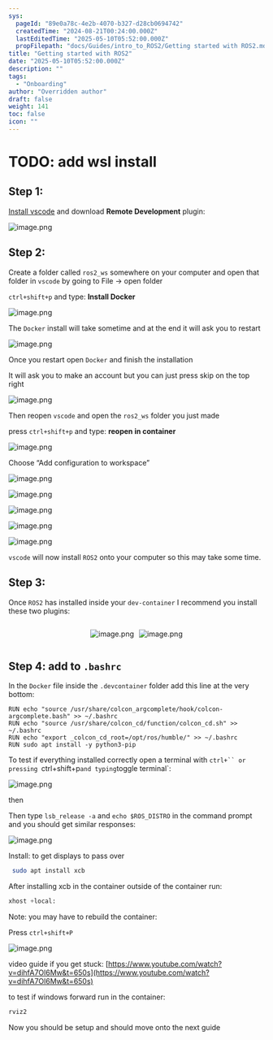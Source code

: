 ```yaml
---
sys:
  pageId: "89e0a78c-4e2b-4070-b327-d28cb0694742"
  createdTime: "2024-08-21T00:24:00.000Z"
  lastEditedTime: "2025-05-10T05:52:00.000Z"
  propFilepath: "docs/Guides/intro_to_ROS2/Getting started with ROS2.md"
title: "Getting started with ROS2"
date: "2025-05-10T05:52:00.000Z"
description: ""
tags:
  - "Onboarding"
author: "Overridden author"
draft: false
weight: 141
toc: false
icon: ""
---
```


# TODO: add wsl install

## Step 1:

[Install vscode](https://code.visualstudio.com/download) and download **Remote Development** plugin:

![image.png](https://prod-files-secure.s3.us-west-2.amazonaws.com/d518164a-d88e-44d1-a4ee-3adb3bd8bce0/efb52993-1881-4a40-b95e-6f020334f022/image.png?X-Amz-Algorithm=AWS4-HMAC-SHA256&X-Amz-Content-Sha256=UNSIGNED-PAYLOAD&X-Amz-Credential=ASIAZI2LB466SDTFFNZC%2F20250708%2Fus-west-2%2Fs3%2Faws4_request&X-Amz-Date=20250708T181246Z&X-Amz-Expires=3600&X-Amz-Security-Token=IQoJb3JpZ2luX2VjEIr%2F%2F%2F%2F%2F%2F%2F%2F%2F%2FwEaCXVzLXdlc3QtMiJGMEQCIDsQuIwf%2BqoAEApGTipxZ4chYGHrQfr2%2BBRjuXo4A0edAiA6gmI7RP602cKHpm63qdWR8PX%2FEzATfB5OrocAdsSEZyqIBAiT%2F%2F%2F%2F%2F%2F%2F%2F%2F%2F8BEAAaDDYzNzQyMzE4MzgwNSIM8gpIYF1KAS1rtka1KtwDZ0AyTCVt3dJOuF%2F0WlQmNiIPAeM3YlMvSitGPZ6RgZcm2wo7upQBpqJdG%2Bmm3Z4Kjw4dSpWbfoyH015UHfFGfVAtiVzOSXAMkBWvCtriBYZi2Wk6S3PqYM2vCLSaDUtFSaCUHLjoahjTxSIeFXOp60yRFHFFBwwy7oqg9TEuPL895%2Byr4tmGDA2WgthTUlM2tqgYVxfBPm8JkQxmbNmZKqIMoK2%2B%2FcTOfg87SZ4NLZ4cm7wneebBSQBm550oeQGfNDpqdpZ%2FCzyr1JumXOx1AfFwBIF%2BPMMTNZrzbFDzVEvqeupmNZinNX44bIcLnZOFD8i2Opqekl3tM4IfoaolKI2xQ%2FD7rVnm4n1Kf3xA6KSnuW475z2OVafdZn9MlLCnIs4%2FmiAAy5v73Cw2zU92U1kOFiGHJbS1ku9JgRhOUv2xnae41WqulRVyTdhzk7mY13wbHLojPjnqbrhZ6tfwZdBdsbfTxdwYTH2WJmHo9iewMQ%2FrzBMe2AQZfnSWo%2B5jQzgqaYwjBJZGU3WctGa0sMzR2jFina4Z89qMTWQZfJ%2FCit9Q8wxhLWipyvdUmHDKi1FBXDfoYFH8SrTWdYjlcNoLDP2jQuGBUfIUbirzEPJl5%2FqP05LMH%2BoGorIwh661wwY6pgFRcUEvkB%2FHPWx%2BgVwdqjaPQP7Wl5dvmI49LQMVuk%2Bw6yXXjuWYfrIOchZCA2tJkyjFSiWErLTXZM9n%2F1iN9wqI2o7ycuBWFIznPFiO1iy4KAIEFIRjzmPyDOvOSvaFGR60vO5rF25fNKnAnc3L8JxSI9SgJjYf0JMoOtzuP4rYHzIJiwNwATiOTFJm6mKNAeEfW%2F1VS%2FqBKWVNF6H54X%2F%2BEz%2FOjCbv&X-Amz-Signature=1ac21ccc48dd60702d0ae1eb0de7e628a6ba6e06a249591184e5c9d9f8b5cd13&X-Amz-SignedHeaders=host&x-amz-checksum-mode=ENABLED&x-id=GetObject)

## Step 2:

Create a folder called `ros2_ws` somewhere on your computer and open that folder in `vscode` by going to File → open folder 

`ctrl+shift+p` and type: **Install Docker**

![image.png](https://prod-files-secure.s3.us-west-2.amazonaws.com/d518164a-d88e-44d1-a4ee-3adb3bd8bce0/2269dc0e-1cd5-47ff-bceb-c04ad9b2eab0/image.png?X-Amz-Algorithm=AWS4-HMAC-SHA256&X-Amz-Content-Sha256=UNSIGNED-PAYLOAD&X-Amz-Credential=ASIAZI2LB466SDTFFNZC%2F20250708%2Fus-west-2%2Fs3%2Faws4_request&X-Amz-Date=20250708T181246Z&X-Amz-Expires=3600&X-Amz-Security-Token=IQoJb3JpZ2luX2VjEIr%2F%2F%2F%2F%2F%2F%2F%2F%2F%2FwEaCXVzLXdlc3QtMiJGMEQCIDsQuIwf%2BqoAEApGTipxZ4chYGHrQfr2%2BBRjuXo4A0edAiA6gmI7RP602cKHpm63qdWR8PX%2FEzATfB5OrocAdsSEZyqIBAiT%2F%2F%2F%2F%2F%2F%2F%2F%2F%2F8BEAAaDDYzNzQyMzE4MzgwNSIM8gpIYF1KAS1rtka1KtwDZ0AyTCVt3dJOuF%2F0WlQmNiIPAeM3YlMvSitGPZ6RgZcm2wo7upQBpqJdG%2Bmm3Z4Kjw4dSpWbfoyH015UHfFGfVAtiVzOSXAMkBWvCtriBYZi2Wk6S3PqYM2vCLSaDUtFSaCUHLjoahjTxSIeFXOp60yRFHFFBwwy7oqg9TEuPL895%2Byr4tmGDA2WgthTUlM2tqgYVxfBPm8JkQxmbNmZKqIMoK2%2B%2FcTOfg87SZ4NLZ4cm7wneebBSQBm550oeQGfNDpqdpZ%2FCzyr1JumXOx1AfFwBIF%2BPMMTNZrzbFDzVEvqeupmNZinNX44bIcLnZOFD8i2Opqekl3tM4IfoaolKI2xQ%2FD7rVnm4n1Kf3xA6KSnuW475z2OVafdZn9MlLCnIs4%2FmiAAy5v73Cw2zU92U1kOFiGHJbS1ku9JgRhOUv2xnae41WqulRVyTdhzk7mY13wbHLojPjnqbrhZ6tfwZdBdsbfTxdwYTH2WJmHo9iewMQ%2FrzBMe2AQZfnSWo%2B5jQzgqaYwjBJZGU3WctGa0sMzR2jFina4Z89qMTWQZfJ%2FCit9Q8wxhLWipyvdUmHDKi1FBXDfoYFH8SrTWdYjlcNoLDP2jQuGBUfIUbirzEPJl5%2FqP05LMH%2BoGorIwh661wwY6pgFRcUEvkB%2FHPWx%2BgVwdqjaPQP7Wl5dvmI49LQMVuk%2Bw6yXXjuWYfrIOchZCA2tJkyjFSiWErLTXZM9n%2F1iN9wqI2o7ycuBWFIznPFiO1iy4KAIEFIRjzmPyDOvOSvaFGR60vO5rF25fNKnAnc3L8JxSI9SgJjYf0JMoOtzuP4rYHzIJiwNwATiOTFJm6mKNAeEfW%2F1VS%2FqBKWVNF6H54X%2F%2BEz%2FOjCbv&X-Amz-Signature=40f2869bdb982622d31fe60cafb3a2bdc2d3b23b2b924138f0cb55571b712f2d&X-Amz-SignedHeaders=host&x-amz-checksum-mode=ENABLED&x-id=GetObject)

The `Docker` install will take sometime and at the end it will ask you to restart

![image.png](https://prod-files-secure.s3.us-west-2.amazonaws.com/d518164a-d88e-44d1-a4ee-3adb3bd8bce0/ed233f78-be33-4b1f-b89c-9c346c0e961e/image.png?X-Amz-Algorithm=AWS4-HMAC-SHA256&X-Amz-Content-Sha256=UNSIGNED-PAYLOAD&X-Amz-Credential=ASIAZI2LB466SDTFFNZC%2F20250708%2Fus-west-2%2Fs3%2Faws4_request&X-Amz-Date=20250708T181246Z&X-Amz-Expires=3600&X-Amz-Security-Token=IQoJb3JpZ2luX2VjEIr%2F%2F%2F%2F%2F%2F%2F%2F%2F%2FwEaCXVzLXdlc3QtMiJGMEQCIDsQuIwf%2BqoAEApGTipxZ4chYGHrQfr2%2BBRjuXo4A0edAiA6gmI7RP602cKHpm63qdWR8PX%2FEzATfB5OrocAdsSEZyqIBAiT%2F%2F%2F%2F%2F%2F%2F%2F%2F%2F8BEAAaDDYzNzQyMzE4MzgwNSIM8gpIYF1KAS1rtka1KtwDZ0AyTCVt3dJOuF%2F0WlQmNiIPAeM3YlMvSitGPZ6RgZcm2wo7upQBpqJdG%2Bmm3Z4Kjw4dSpWbfoyH015UHfFGfVAtiVzOSXAMkBWvCtriBYZi2Wk6S3PqYM2vCLSaDUtFSaCUHLjoahjTxSIeFXOp60yRFHFFBwwy7oqg9TEuPL895%2Byr4tmGDA2WgthTUlM2tqgYVxfBPm8JkQxmbNmZKqIMoK2%2B%2FcTOfg87SZ4NLZ4cm7wneebBSQBm550oeQGfNDpqdpZ%2FCzyr1JumXOx1AfFwBIF%2BPMMTNZrzbFDzVEvqeupmNZinNX44bIcLnZOFD8i2Opqekl3tM4IfoaolKI2xQ%2FD7rVnm4n1Kf3xA6KSnuW475z2OVafdZn9MlLCnIs4%2FmiAAy5v73Cw2zU92U1kOFiGHJbS1ku9JgRhOUv2xnae41WqulRVyTdhzk7mY13wbHLojPjnqbrhZ6tfwZdBdsbfTxdwYTH2WJmHo9iewMQ%2FrzBMe2AQZfnSWo%2B5jQzgqaYwjBJZGU3WctGa0sMzR2jFina4Z89qMTWQZfJ%2FCit9Q8wxhLWipyvdUmHDKi1FBXDfoYFH8SrTWdYjlcNoLDP2jQuGBUfIUbirzEPJl5%2FqP05LMH%2BoGorIwh661wwY6pgFRcUEvkB%2FHPWx%2BgVwdqjaPQP7Wl5dvmI49LQMVuk%2Bw6yXXjuWYfrIOchZCA2tJkyjFSiWErLTXZM9n%2F1iN9wqI2o7ycuBWFIznPFiO1iy4KAIEFIRjzmPyDOvOSvaFGR60vO5rF25fNKnAnc3L8JxSI9SgJjYf0JMoOtzuP4rYHzIJiwNwATiOTFJm6mKNAeEfW%2F1VS%2FqBKWVNF6H54X%2F%2BEz%2FOjCbv&X-Amz-Signature=dd83b3169b65703eb97ccd6ac4cfa86744dbcdbca9179adb23131953f1da6b4f&X-Amz-SignedHeaders=host&x-amz-checksum-mode=ENABLED&x-id=GetObject)

Once you restart open `Docker` and finish the installation

It will ask you to make an account but you can just press skip on the top right

![image.png](https://prod-files-secure.s3.us-west-2.amazonaws.com/d518164a-d88e-44d1-a4ee-3adb3bd8bce0/21010ad9-1659-4fd9-9f59-9932a09b2a3d/image.png?X-Amz-Algorithm=AWS4-HMAC-SHA256&X-Amz-Content-Sha256=UNSIGNED-PAYLOAD&X-Amz-Credential=ASIAZI2LB466SDTFFNZC%2F20250708%2Fus-west-2%2Fs3%2Faws4_request&X-Amz-Date=20250708T181246Z&X-Amz-Expires=3600&X-Amz-Security-Token=IQoJb3JpZ2luX2VjEIr%2F%2F%2F%2F%2F%2F%2F%2F%2F%2FwEaCXVzLXdlc3QtMiJGMEQCIDsQuIwf%2BqoAEApGTipxZ4chYGHrQfr2%2BBRjuXo4A0edAiA6gmI7RP602cKHpm63qdWR8PX%2FEzATfB5OrocAdsSEZyqIBAiT%2F%2F%2F%2F%2F%2F%2F%2F%2F%2F8BEAAaDDYzNzQyMzE4MzgwNSIM8gpIYF1KAS1rtka1KtwDZ0AyTCVt3dJOuF%2F0WlQmNiIPAeM3YlMvSitGPZ6RgZcm2wo7upQBpqJdG%2Bmm3Z4Kjw4dSpWbfoyH015UHfFGfVAtiVzOSXAMkBWvCtriBYZi2Wk6S3PqYM2vCLSaDUtFSaCUHLjoahjTxSIeFXOp60yRFHFFBwwy7oqg9TEuPL895%2Byr4tmGDA2WgthTUlM2tqgYVxfBPm8JkQxmbNmZKqIMoK2%2B%2FcTOfg87SZ4NLZ4cm7wneebBSQBm550oeQGfNDpqdpZ%2FCzyr1JumXOx1AfFwBIF%2BPMMTNZrzbFDzVEvqeupmNZinNX44bIcLnZOFD8i2Opqekl3tM4IfoaolKI2xQ%2FD7rVnm4n1Kf3xA6KSnuW475z2OVafdZn9MlLCnIs4%2FmiAAy5v73Cw2zU92U1kOFiGHJbS1ku9JgRhOUv2xnae41WqulRVyTdhzk7mY13wbHLojPjnqbrhZ6tfwZdBdsbfTxdwYTH2WJmHo9iewMQ%2FrzBMe2AQZfnSWo%2B5jQzgqaYwjBJZGU3WctGa0sMzR2jFina4Z89qMTWQZfJ%2FCit9Q8wxhLWipyvdUmHDKi1FBXDfoYFH8SrTWdYjlcNoLDP2jQuGBUfIUbirzEPJl5%2FqP05LMH%2BoGorIwh661wwY6pgFRcUEvkB%2FHPWx%2BgVwdqjaPQP7Wl5dvmI49LQMVuk%2Bw6yXXjuWYfrIOchZCA2tJkyjFSiWErLTXZM9n%2F1iN9wqI2o7ycuBWFIznPFiO1iy4KAIEFIRjzmPyDOvOSvaFGR60vO5rF25fNKnAnc3L8JxSI9SgJjYf0JMoOtzuP4rYHzIJiwNwATiOTFJm6mKNAeEfW%2F1VS%2FqBKWVNF6H54X%2F%2BEz%2FOjCbv&X-Amz-Signature=ee6b9f74c0eaad81366200f1fb115d8c35b56c881a281322c09bfaf39c9a0367&X-Amz-SignedHeaders=host&x-amz-checksum-mode=ENABLED&x-id=GetObject)

Then reopen `vscode` and open the `ros2_ws` folder you just made

press `ctrl+shift+p` and type: **reopen in container**

![image.png](https://prod-files-secure.s3.us-west-2.amazonaws.com/d518164a-d88e-44d1-a4ee-3adb3bd8bce0/4e93b8c2-41ad-488c-8095-c74205196118/image.png?X-Amz-Algorithm=AWS4-HMAC-SHA256&X-Amz-Content-Sha256=UNSIGNED-PAYLOAD&X-Amz-Credential=ASIAZI2LB466SDTFFNZC%2F20250708%2Fus-west-2%2Fs3%2Faws4_request&X-Amz-Date=20250708T181246Z&X-Amz-Expires=3600&X-Amz-Security-Token=IQoJb3JpZ2luX2VjEIr%2F%2F%2F%2F%2F%2F%2F%2F%2F%2FwEaCXVzLXdlc3QtMiJGMEQCIDsQuIwf%2BqoAEApGTipxZ4chYGHrQfr2%2BBRjuXo4A0edAiA6gmI7RP602cKHpm63qdWR8PX%2FEzATfB5OrocAdsSEZyqIBAiT%2F%2F%2F%2F%2F%2F%2F%2F%2F%2F8BEAAaDDYzNzQyMzE4MzgwNSIM8gpIYF1KAS1rtka1KtwDZ0AyTCVt3dJOuF%2F0WlQmNiIPAeM3YlMvSitGPZ6RgZcm2wo7upQBpqJdG%2Bmm3Z4Kjw4dSpWbfoyH015UHfFGfVAtiVzOSXAMkBWvCtriBYZi2Wk6S3PqYM2vCLSaDUtFSaCUHLjoahjTxSIeFXOp60yRFHFFBwwy7oqg9TEuPL895%2Byr4tmGDA2WgthTUlM2tqgYVxfBPm8JkQxmbNmZKqIMoK2%2B%2FcTOfg87SZ4NLZ4cm7wneebBSQBm550oeQGfNDpqdpZ%2FCzyr1JumXOx1AfFwBIF%2BPMMTNZrzbFDzVEvqeupmNZinNX44bIcLnZOFD8i2Opqekl3tM4IfoaolKI2xQ%2FD7rVnm4n1Kf3xA6KSnuW475z2OVafdZn9MlLCnIs4%2FmiAAy5v73Cw2zU92U1kOFiGHJbS1ku9JgRhOUv2xnae41WqulRVyTdhzk7mY13wbHLojPjnqbrhZ6tfwZdBdsbfTxdwYTH2WJmHo9iewMQ%2FrzBMe2AQZfnSWo%2B5jQzgqaYwjBJZGU3WctGa0sMzR2jFina4Z89qMTWQZfJ%2FCit9Q8wxhLWipyvdUmHDKi1FBXDfoYFH8SrTWdYjlcNoLDP2jQuGBUfIUbirzEPJl5%2FqP05LMH%2BoGorIwh661wwY6pgFRcUEvkB%2FHPWx%2BgVwdqjaPQP7Wl5dvmI49LQMVuk%2Bw6yXXjuWYfrIOchZCA2tJkyjFSiWErLTXZM9n%2F1iN9wqI2o7ycuBWFIznPFiO1iy4KAIEFIRjzmPyDOvOSvaFGR60vO5rF25fNKnAnc3L8JxSI9SgJjYf0JMoOtzuP4rYHzIJiwNwATiOTFJm6mKNAeEfW%2F1VS%2FqBKWVNF6H54X%2F%2BEz%2FOjCbv&X-Amz-Signature=68bebf1c213dfd889d0eae654d31b2999408976912e0ffc6524314fce1caa737&X-Amz-SignedHeaders=host&x-amz-checksum-mode=ENABLED&x-id=GetObject)

Choose “Add configuration to workspace”

![image.png](https://prod-files-secure.s3.us-west-2.amazonaws.com/d518164a-d88e-44d1-a4ee-3adb3bd8bce0/9560b282-5060-4989-ba37-97e7b2c22476/image.png?X-Amz-Algorithm=AWS4-HMAC-SHA256&X-Amz-Content-Sha256=UNSIGNED-PAYLOAD&X-Amz-Credential=ASIAZI2LB466SDTFFNZC%2F20250708%2Fus-west-2%2Fs3%2Faws4_request&X-Amz-Date=20250708T181246Z&X-Amz-Expires=3600&X-Amz-Security-Token=IQoJb3JpZ2luX2VjEIr%2F%2F%2F%2F%2F%2F%2F%2F%2F%2FwEaCXVzLXdlc3QtMiJGMEQCIDsQuIwf%2BqoAEApGTipxZ4chYGHrQfr2%2BBRjuXo4A0edAiA6gmI7RP602cKHpm63qdWR8PX%2FEzATfB5OrocAdsSEZyqIBAiT%2F%2F%2F%2F%2F%2F%2F%2F%2F%2F8BEAAaDDYzNzQyMzE4MzgwNSIM8gpIYF1KAS1rtka1KtwDZ0AyTCVt3dJOuF%2F0WlQmNiIPAeM3YlMvSitGPZ6RgZcm2wo7upQBpqJdG%2Bmm3Z4Kjw4dSpWbfoyH015UHfFGfVAtiVzOSXAMkBWvCtriBYZi2Wk6S3PqYM2vCLSaDUtFSaCUHLjoahjTxSIeFXOp60yRFHFFBwwy7oqg9TEuPL895%2Byr4tmGDA2WgthTUlM2tqgYVxfBPm8JkQxmbNmZKqIMoK2%2B%2FcTOfg87SZ4NLZ4cm7wneebBSQBm550oeQGfNDpqdpZ%2FCzyr1JumXOx1AfFwBIF%2BPMMTNZrzbFDzVEvqeupmNZinNX44bIcLnZOFD8i2Opqekl3tM4IfoaolKI2xQ%2FD7rVnm4n1Kf3xA6KSnuW475z2OVafdZn9MlLCnIs4%2FmiAAy5v73Cw2zU92U1kOFiGHJbS1ku9JgRhOUv2xnae41WqulRVyTdhzk7mY13wbHLojPjnqbrhZ6tfwZdBdsbfTxdwYTH2WJmHo9iewMQ%2FrzBMe2AQZfnSWo%2B5jQzgqaYwjBJZGU3WctGa0sMzR2jFina4Z89qMTWQZfJ%2FCit9Q8wxhLWipyvdUmHDKi1FBXDfoYFH8SrTWdYjlcNoLDP2jQuGBUfIUbirzEPJl5%2FqP05LMH%2BoGorIwh661wwY6pgFRcUEvkB%2FHPWx%2BgVwdqjaPQP7Wl5dvmI49LQMVuk%2Bw6yXXjuWYfrIOchZCA2tJkyjFSiWErLTXZM9n%2F1iN9wqI2o7ycuBWFIznPFiO1iy4KAIEFIRjzmPyDOvOSvaFGR60vO5rF25fNKnAnc3L8JxSI9SgJjYf0JMoOtzuP4rYHzIJiwNwATiOTFJm6mKNAeEfW%2F1VS%2FqBKWVNF6H54X%2F%2BEz%2FOjCbv&X-Amz-Signature=b8b8759353f46f307580a6ec36511c2c007a828c66bffe76059bf916e7c1394d&X-Amz-SignedHeaders=host&x-amz-checksum-mode=ENABLED&x-id=GetObject)

![image.png](https://prod-files-secure.s3.us-west-2.amazonaws.com/d518164a-d88e-44d1-a4ee-3adb3bd8bce0/2ee63f81-886b-48e8-a553-dc6e5eac99e4/image.png?X-Amz-Algorithm=AWS4-HMAC-SHA256&X-Amz-Content-Sha256=UNSIGNED-PAYLOAD&X-Amz-Credential=ASIAZI2LB466SDTFFNZC%2F20250708%2Fus-west-2%2Fs3%2Faws4_request&X-Amz-Date=20250708T181246Z&X-Amz-Expires=3600&X-Amz-Security-Token=IQoJb3JpZ2luX2VjEIr%2F%2F%2F%2F%2F%2F%2F%2F%2F%2FwEaCXVzLXdlc3QtMiJGMEQCIDsQuIwf%2BqoAEApGTipxZ4chYGHrQfr2%2BBRjuXo4A0edAiA6gmI7RP602cKHpm63qdWR8PX%2FEzATfB5OrocAdsSEZyqIBAiT%2F%2F%2F%2F%2F%2F%2F%2F%2F%2F8BEAAaDDYzNzQyMzE4MzgwNSIM8gpIYF1KAS1rtka1KtwDZ0AyTCVt3dJOuF%2F0WlQmNiIPAeM3YlMvSitGPZ6RgZcm2wo7upQBpqJdG%2Bmm3Z4Kjw4dSpWbfoyH015UHfFGfVAtiVzOSXAMkBWvCtriBYZi2Wk6S3PqYM2vCLSaDUtFSaCUHLjoahjTxSIeFXOp60yRFHFFBwwy7oqg9TEuPL895%2Byr4tmGDA2WgthTUlM2tqgYVxfBPm8JkQxmbNmZKqIMoK2%2B%2FcTOfg87SZ4NLZ4cm7wneebBSQBm550oeQGfNDpqdpZ%2FCzyr1JumXOx1AfFwBIF%2BPMMTNZrzbFDzVEvqeupmNZinNX44bIcLnZOFD8i2Opqekl3tM4IfoaolKI2xQ%2FD7rVnm4n1Kf3xA6KSnuW475z2OVafdZn9MlLCnIs4%2FmiAAy5v73Cw2zU92U1kOFiGHJbS1ku9JgRhOUv2xnae41WqulRVyTdhzk7mY13wbHLojPjnqbrhZ6tfwZdBdsbfTxdwYTH2WJmHo9iewMQ%2FrzBMe2AQZfnSWo%2B5jQzgqaYwjBJZGU3WctGa0sMzR2jFina4Z89qMTWQZfJ%2FCit9Q8wxhLWipyvdUmHDKi1FBXDfoYFH8SrTWdYjlcNoLDP2jQuGBUfIUbirzEPJl5%2FqP05LMH%2BoGorIwh661wwY6pgFRcUEvkB%2FHPWx%2BgVwdqjaPQP7Wl5dvmI49LQMVuk%2Bw6yXXjuWYfrIOchZCA2tJkyjFSiWErLTXZM9n%2F1iN9wqI2o7ycuBWFIznPFiO1iy4KAIEFIRjzmPyDOvOSvaFGR60vO5rF25fNKnAnc3L8JxSI9SgJjYf0JMoOtzuP4rYHzIJiwNwATiOTFJm6mKNAeEfW%2F1VS%2FqBKWVNF6H54X%2F%2BEz%2FOjCbv&X-Amz-Signature=c2a87b3c16e1737fdea9712f7319679db51d67b94603f644a28b574680ec3b48&X-Amz-SignedHeaders=host&x-amz-checksum-mode=ENABLED&x-id=GetObject)

![image.png](https://prod-files-secure.s3.us-west-2.amazonaws.com/d518164a-d88e-44d1-a4ee-3adb3bd8bce0/ae1580b2-b048-407e-aed9-b584224a7a04/image.png?X-Amz-Algorithm=AWS4-HMAC-SHA256&X-Amz-Content-Sha256=UNSIGNED-PAYLOAD&X-Amz-Credential=ASIAZI2LB466SDTFFNZC%2F20250708%2Fus-west-2%2Fs3%2Faws4_request&X-Amz-Date=20250708T181246Z&X-Amz-Expires=3600&X-Amz-Security-Token=IQoJb3JpZ2luX2VjEIr%2F%2F%2F%2F%2F%2F%2F%2F%2F%2FwEaCXVzLXdlc3QtMiJGMEQCIDsQuIwf%2BqoAEApGTipxZ4chYGHrQfr2%2BBRjuXo4A0edAiA6gmI7RP602cKHpm63qdWR8PX%2FEzATfB5OrocAdsSEZyqIBAiT%2F%2F%2F%2F%2F%2F%2F%2F%2F%2F8BEAAaDDYzNzQyMzE4MzgwNSIM8gpIYF1KAS1rtka1KtwDZ0AyTCVt3dJOuF%2F0WlQmNiIPAeM3YlMvSitGPZ6RgZcm2wo7upQBpqJdG%2Bmm3Z4Kjw4dSpWbfoyH015UHfFGfVAtiVzOSXAMkBWvCtriBYZi2Wk6S3PqYM2vCLSaDUtFSaCUHLjoahjTxSIeFXOp60yRFHFFBwwy7oqg9TEuPL895%2Byr4tmGDA2WgthTUlM2tqgYVxfBPm8JkQxmbNmZKqIMoK2%2B%2FcTOfg87SZ4NLZ4cm7wneebBSQBm550oeQGfNDpqdpZ%2FCzyr1JumXOx1AfFwBIF%2BPMMTNZrzbFDzVEvqeupmNZinNX44bIcLnZOFD8i2Opqekl3tM4IfoaolKI2xQ%2FD7rVnm4n1Kf3xA6KSnuW475z2OVafdZn9MlLCnIs4%2FmiAAy5v73Cw2zU92U1kOFiGHJbS1ku9JgRhOUv2xnae41WqulRVyTdhzk7mY13wbHLojPjnqbrhZ6tfwZdBdsbfTxdwYTH2WJmHo9iewMQ%2FrzBMe2AQZfnSWo%2B5jQzgqaYwjBJZGU3WctGa0sMzR2jFina4Z89qMTWQZfJ%2FCit9Q8wxhLWipyvdUmHDKi1FBXDfoYFH8SrTWdYjlcNoLDP2jQuGBUfIUbirzEPJl5%2FqP05LMH%2BoGorIwh661wwY6pgFRcUEvkB%2FHPWx%2BgVwdqjaPQP7Wl5dvmI49LQMVuk%2Bw6yXXjuWYfrIOchZCA2tJkyjFSiWErLTXZM9n%2F1iN9wqI2o7ycuBWFIznPFiO1iy4KAIEFIRjzmPyDOvOSvaFGR60vO5rF25fNKnAnc3L8JxSI9SgJjYf0JMoOtzuP4rYHzIJiwNwATiOTFJm6mKNAeEfW%2F1VS%2FqBKWVNF6H54X%2F%2BEz%2FOjCbv&X-Amz-Signature=47f9c1564ca88dce0e73aced113e46b3c5af5d8f11186ff0a169f779f9cde0af&X-Amz-SignedHeaders=host&x-amz-checksum-mode=ENABLED&x-id=GetObject)

![image.png](https://prod-files-secure.s3.us-west-2.amazonaws.com/d518164a-d88e-44d1-a4ee-3adb3bd8bce0/53255b28-f75e-430f-b9e3-c0ac8577e42b/image.png?X-Amz-Algorithm=AWS4-HMAC-SHA256&X-Amz-Content-Sha256=UNSIGNED-PAYLOAD&X-Amz-Credential=ASIAZI2LB466SDTFFNZC%2F20250708%2Fus-west-2%2Fs3%2Faws4_request&X-Amz-Date=20250708T181246Z&X-Amz-Expires=3600&X-Amz-Security-Token=IQoJb3JpZ2luX2VjEIr%2F%2F%2F%2F%2F%2F%2F%2F%2F%2FwEaCXVzLXdlc3QtMiJGMEQCIDsQuIwf%2BqoAEApGTipxZ4chYGHrQfr2%2BBRjuXo4A0edAiA6gmI7RP602cKHpm63qdWR8PX%2FEzATfB5OrocAdsSEZyqIBAiT%2F%2F%2F%2F%2F%2F%2F%2F%2F%2F8BEAAaDDYzNzQyMzE4MzgwNSIM8gpIYF1KAS1rtka1KtwDZ0AyTCVt3dJOuF%2F0WlQmNiIPAeM3YlMvSitGPZ6RgZcm2wo7upQBpqJdG%2Bmm3Z4Kjw4dSpWbfoyH015UHfFGfVAtiVzOSXAMkBWvCtriBYZi2Wk6S3PqYM2vCLSaDUtFSaCUHLjoahjTxSIeFXOp60yRFHFFBwwy7oqg9TEuPL895%2Byr4tmGDA2WgthTUlM2tqgYVxfBPm8JkQxmbNmZKqIMoK2%2B%2FcTOfg87SZ4NLZ4cm7wneebBSQBm550oeQGfNDpqdpZ%2FCzyr1JumXOx1AfFwBIF%2BPMMTNZrzbFDzVEvqeupmNZinNX44bIcLnZOFD8i2Opqekl3tM4IfoaolKI2xQ%2FD7rVnm4n1Kf3xA6KSnuW475z2OVafdZn9MlLCnIs4%2FmiAAy5v73Cw2zU92U1kOFiGHJbS1ku9JgRhOUv2xnae41WqulRVyTdhzk7mY13wbHLojPjnqbrhZ6tfwZdBdsbfTxdwYTH2WJmHo9iewMQ%2FrzBMe2AQZfnSWo%2B5jQzgqaYwjBJZGU3WctGa0sMzR2jFina4Z89qMTWQZfJ%2FCit9Q8wxhLWipyvdUmHDKi1FBXDfoYFH8SrTWdYjlcNoLDP2jQuGBUfIUbirzEPJl5%2FqP05LMH%2BoGorIwh661wwY6pgFRcUEvkB%2FHPWx%2BgVwdqjaPQP7Wl5dvmI49LQMVuk%2Bw6yXXjuWYfrIOchZCA2tJkyjFSiWErLTXZM9n%2F1iN9wqI2o7ycuBWFIznPFiO1iy4KAIEFIRjzmPyDOvOSvaFGR60vO5rF25fNKnAnc3L8JxSI9SgJjYf0JMoOtzuP4rYHzIJiwNwATiOTFJm6mKNAeEfW%2F1VS%2FqBKWVNF6H54X%2F%2BEz%2FOjCbv&X-Amz-Signature=cc7301ab49ad2e6b5095286b2d212b236897b5358b419c418f4cf43f6435367d&X-Amz-SignedHeaders=host&x-amz-checksum-mode=ENABLED&x-id=GetObject)

![image.png](https://prod-files-secure.s3.us-west-2.amazonaws.com/d518164a-d88e-44d1-a4ee-3adb3bd8bce0/7c562767-5af9-4ffb-97d1-327bcdf4ee00/image.png?X-Amz-Algorithm=AWS4-HMAC-SHA256&X-Amz-Content-Sha256=UNSIGNED-PAYLOAD&X-Amz-Credential=ASIAZI2LB466SDTFFNZC%2F20250708%2Fus-west-2%2Fs3%2Faws4_request&X-Amz-Date=20250708T181246Z&X-Amz-Expires=3600&X-Amz-Security-Token=IQoJb3JpZ2luX2VjEIr%2F%2F%2F%2F%2F%2F%2F%2F%2F%2FwEaCXVzLXdlc3QtMiJGMEQCIDsQuIwf%2BqoAEApGTipxZ4chYGHrQfr2%2BBRjuXo4A0edAiA6gmI7RP602cKHpm63qdWR8PX%2FEzATfB5OrocAdsSEZyqIBAiT%2F%2F%2F%2F%2F%2F%2F%2F%2F%2F8BEAAaDDYzNzQyMzE4MzgwNSIM8gpIYF1KAS1rtka1KtwDZ0AyTCVt3dJOuF%2F0WlQmNiIPAeM3YlMvSitGPZ6RgZcm2wo7upQBpqJdG%2Bmm3Z4Kjw4dSpWbfoyH015UHfFGfVAtiVzOSXAMkBWvCtriBYZi2Wk6S3PqYM2vCLSaDUtFSaCUHLjoahjTxSIeFXOp60yRFHFFBwwy7oqg9TEuPL895%2Byr4tmGDA2WgthTUlM2tqgYVxfBPm8JkQxmbNmZKqIMoK2%2B%2FcTOfg87SZ4NLZ4cm7wneebBSQBm550oeQGfNDpqdpZ%2FCzyr1JumXOx1AfFwBIF%2BPMMTNZrzbFDzVEvqeupmNZinNX44bIcLnZOFD8i2Opqekl3tM4IfoaolKI2xQ%2FD7rVnm4n1Kf3xA6KSnuW475z2OVafdZn9MlLCnIs4%2FmiAAy5v73Cw2zU92U1kOFiGHJbS1ku9JgRhOUv2xnae41WqulRVyTdhzk7mY13wbHLojPjnqbrhZ6tfwZdBdsbfTxdwYTH2WJmHo9iewMQ%2FrzBMe2AQZfnSWo%2B5jQzgqaYwjBJZGU3WctGa0sMzR2jFina4Z89qMTWQZfJ%2FCit9Q8wxhLWipyvdUmHDKi1FBXDfoYFH8SrTWdYjlcNoLDP2jQuGBUfIUbirzEPJl5%2FqP05LMH%2BoGorIwh661wwY6pgFRcUEvkB%2FHPWx%2BgVwdqjaPQP7Wl5dvmI49LQMVuk%2Bw6yXXjuWYfrIOchZCA2tJkyjFSiWErLTXZM9n%2F1iN9wqI2o7ycuBWFIznPFiO1iy4KAIEFIRjzmPyDOvOSvaFGR60vO5rF25fNKnAnc3L8JxSI9SgJjYf0JMoOtzuP4rYHzIJiwNwATiOTFJm6mKNAeEfW%2F1VS%2FqBKWVNF6H54X%2F%2BEz%2FOjCbv&X-Amz-Signature=d2cf2c80ffb43648175caef423c738bba14473daa0b89b007393a4267c43e061&X-Amz-SignedHeaders=host&x-amz-checksum-mode=ENABLED&x-id=GetObject)

`vscode` will now install `ROS2` onto your computer so this may take some time.

## Step 3:

Once `ROS2` has installed inside your `dev-container` I recommend you install these two plugins:

<div style="display: flex;flex-direction: row; column-gap:10px; max-width: 630px;justify-content: center;">
<div>

![image.png](https://prod-files-secure.s3.us-west-2.amazonaws.com/d518164a-d88e-44d1-a4ee-3adb3bd8bce0/3fc3d550-5a54-4ba1-ba6b-faa01cdb7369/image.png?X-Amz-Algorithm=AWS4-HMAC-SHA256&X-Amz-Content-Sha256=UNSIGNED-PAYLOAD&X-Amz-Credential=ASIAZI2LB466SFNRNXVT%2F20250708%2Fus-west-2%2Fs3%2Faws4_request&X-Amz-Date=20250708T181247Z&X-Amz-Expires=3600&X-Amz-Security-Token=IQoJb3JpZ2luX2VjEIr%2F%2F%2F%2F%2F%2F%2F%2F%2F%2FwEaCXVzLXdlc3QtMiJIMEYCIQDfxgoo3yI9bgteyujfewO8IxLvyQt4KYaFzExErndB3AIhAK5%2FKnBRxe5gaDlYpklqhQRFsQmReb%2BOs91aJUaLs3%2BAKogECJP%2F%2F%2F%2F%2F%2F%2F%2F%2F%2FwEQABoMNjM3NDIzMTgzODA1IgxlhxqULaQTxbJvy%2Foq3ANB4jC4tfyuSVo15dpKA%2FHFAOTirpMSXD0OjNOkiq71968wsDPZHl5RbGtRcRghkjGBFYnA6qR6QYF%2F%2BA0mb7oQ3wyzxYT%2FMY56n4CywzyS1d8fzA%2BoFnNFfAq%2F04uWfZ5KSMyGCvoxek7yJqYsdq%2FNrvkvE2%2FBPs9dEKmsASH5Oazc4kQOKBEs1bqRGkLxF%2BTs3hLKuhZcknrxJqQDpbSkookbbfuYx0iK82SdlT5mVa%2F7Ak8faec4g%2B7RF32MWGZhKW1gz2%2FnJuls0ou9zW5R6mT3ssD4K5hIJ874Ky3JspC6kmuIMoCw9jUeTI9ME0ZEcKn48ZqWpiyYjNUGml%2FrrexgyJaGqCl1BA289oD%2BAXaWSvmJ7ZGOGbzGV%2FnwEz%2B%2FKWvXUE5xpR4H78F1kiGaSr63dvPwd1fPFeUHQqQu31T%2Bel8bWJz5vHwZWKQQtLZIqLgVLpomBF8K2RX0ombC0xP%2FNF13XQHGd%2FNstaBS%2BJahftMaFIJD%2Bt6xnGd6kt7q8qTbHd00iYjP1D0KPvydKQ9znDdFHy1dR1kWEBWVMbQBoBrKeiNdHAWpMo9JknywV%2Fjd0uCgAwxjZOXmPBUEsjqmjcRnXroA2Lm1Rn6ZxpOMwQ0SHP1njfVQiTDjrbXDBjqkAWa7hmfE0LAJik7xnRuc8V43CxpGeWbfGMxi1ogRVY3YayXXtQPa5gkrqCenbf95x3%2Bz%2ByahZJ%2BKcBX%2FR1cg1O5AjTsJPcfCtCxU2T6UTTHZnL9ZXEW%2B2KTybMyNrMx6iASKN2Y54mmoDyOvWCzMA2K6%2FdvUcFlCbXtbUVaffYg2XZZ%2FjHH1XGni9B%2FpS0x8G3%2BJhroN3sAOf8N1CZXbqT1J%2FcGX&X-Amz-Signature=cf1409d567b7c42f24e17ff745902b13e752bc7779fbdda88964a481077be2f2&X-Amz-SignedHeaders=host&x-amz-checksum-mode=ENABLED&x-id=GetObject)

</div>
<div>

![image.png](https://prod-files-secure.s3.us-west-2.amazonaws.com/d518164a-d88e-44d1-a4ee-3adb3bd8bce0/d994cc66-13c2-4093-a5a3-f84cf4601a82/image.png?X-Amz-Algorithm=AWS4-HMAC-SHA256&X-Amz-Content-Sha256=UNSIGNED-PAYLOAD&X-Amz-Credential=ASIAZI2LB466ZPFDEIQF%2F20250708%2Fus-west-2%2Fs3%2Faws4_request&X-Amz-Date=20250708T181247Z&X-Amz-Expires=3600&X-Amz-Security-Token=IQoJb3JpZ2luX2VjEIr%2F%2F%2F%2F%2F%2F%2F%2F%2F%2FwEaCXVzLXdlc3QtMiJIMEYCIQDFU5wFOPVVzaqIUhClvRRC5GtFb4UPKMmBy61E9bh%2BKwIhANDk69xPV4UswB5%2BA%2BLOzNti8h6RXzNBCvoNZ3dwtkO1KogECJP%2F%2F%2F%2F%2F%2F%2F%2F%2F%2FwEQABoMNjM3NDIzMTgzODA1IgyEhlB9LCAl4MdiQ3Yq3APO7Aj7msqfiu8oyUBiTBnGhkyn1CX%2Bl4SUQsIeavhno2XVqBFGZx7h2jc9FUnI%2FO4V8B0FpuDE67LnC7QmV08HxWWKO7E3MztiaK08KosQptHgOyGM2qI2HqzBCbvY8NLQjdAdJaJskeb9QcZwFRy3eQb%2Bv9KLU746HFNY4iAi76xlQ%2BcvkDRVIFb3dCTyuKmaIxwAZexQZx1diAjM2fHj%2BD7qSt3WcS2tX6gLJgQxWeiMkAil0Q6%2Fkh8GUpuk2h9%2FyUkoFQUYu%2FR3fJGYDwIrDJ5UMGNsFy%2BiY7U3L8R6MbCwtck1Z1yy%2BBFQpul6awEEibjySCJsHhtQ0CSsAERtiALxV4g9SmoHiR6OSrjhhNAetEqdg0YKGhQF5ht1JnQyhDaPNXeWVf80yl0H6InOAlgtErXlE03AWSTAGQTU9MqLCwAcTFx1KJRsS0Rki8t5RXoiO4Tg2Rq8MUEg1t5z%2B5n6ptcuQUnUnYwrjqZDLZlXD33S4OuzerebZf%2FE8G9RpvB6TVjS5MdIDB72a2FhpqXQ3tzZaE9YT8A4JhFMZvvraHVsAnKjMYjCWehUBlNUF%2FGKP7jJaJZpsGkNCb2l0c%2Bz91MFIf0htmvfKJNF%2Bvz2puDksS606NTGOTDurbXDBjqkAW0Fhb4xEoXWTklFKdAXhkVQl1l%2FFLyE4UUUTLylYEQdE7vujDbT7WUca6GiHj4i%2FpzOjg6n7vhJp5zJGhVLAJ%2BBvEzK9A1jFhr4vS2qZck5pW%2BhMxqs2JcInZG4wfRL%2BuldtBgpR1HXoNmSbAPfB7%2FxBxLQZoTnA7fWxuGbbIsTCfHhMv9oRW8BT2hyGTlL8mYE56XvjCyIqi66euN7yfWfAfYx&X-Amz-Signature=a1b86e45fdc49002ecaffff20d43a5597b8a2ad380ed08f99bf236c4285083a3&X-Amz-SignedHeaders=host&x-amz-checksum-mode=ENABLED&x-id=GetObject)

</div>
</div>

## Step 4: add to `.bashrc`

In the `Docker` file inside the `.devcontainer` folder add this line at the very bottom: 

```docker
RUN echo "source /usr/share/colcon_argcomplete/hook/colcon-argcomplete.bash" >> ~/.bashrc
RUN echo "source /usr/share/colcon_cd/function/colcon_cd.sh" >> ~/.bashrc
RUN echo "export _colcon_cd_root=/opt/ros/humble/" >> ~/.bashrc
RUN sudo apt install -y python3-pip 
```

To test if everything installed correctly open a terminal with `ctrl+`` or pressing `ctrl+shift+p` and typing `toggle terminal`:

![image.png](https://prod-files-secure.s3.us-west-2.amazonaws.com/d518164a-d88e-44d1-a4ee-3adb3bd8bce0/6a4943d8-b04e-4c02-9a58-775f3384d1a5/image.png?X-Amz-Algorithm=AWS4-HMAC-SHA256&X-Amz-Content-Sha256=UNSIGNED-PAYLOAD&X-Amz-Credential=ASIAZI2LB466SDTFFNZC%2F20250708%2Fus-west-2%2Fs3%2Faws4_request&X-Amz-Date=20250708T181246Z&X-Amz-Expires=3600&X-Amz-Security-Token=IQoJb3JpZ2luX2VjEIr%2F%2F%2F%2F%2F%2F%2F%2F%2F%2FwEaCXVzLXdlc3QtMiJGMEQCIDsQuIwf%2BqoAEApGTipxZ4chYGHrQfr2%2BBRjuXo4A0edAiA6gmI7RP602cKHpm63qdWR8PX%2FEzATfB5OrocAdsSEZyqIBAiT%2F%2F%2F%2F%2F%2F%2F%2F%2F%2F8BEAAaDDYzNzQyMzE4MzgwNSIM8gpIYF1KAS1rtka1KtwDZ0AyTCVt3dJOuF%2F0WlQmNiIPAeM3YlMvSitGPZ6RgZcm2wo7upQBpqJdG%2Bmm3Z4Kjw4dSpWbfoyH015UHfFGfVAtiVzOSXAMkBWvCtriBYZi2Wk6S3PqYM2vCLSaDUtFSaCUHLjoahjTxSIeFXOp60yRFHFFBwwy7oqg9TEuPL895%2Byr4tmGDA2WgthTUlM2tqgYVxfBPm8JkQxmbNmZKqIMoK2%2B%2FcTOfg87SZ4NLZ4cm7wneebBSQBm550oeQGfNDpqdpZ%2FCzyr1JumXOx1AfFwBIF%2BPMMTNZrzbFDzVEvqeupmNZinNX44bIcLnZOFD8i2Opqekl3tM4IfoaolKI2xQ%2FD7rVnm4n1Kf3xA6KSnuW475z2OVafdZn9MlLCnIs4%2FmiAAy5v73Cw2zU92U1kOFiGHJbS1ku9JgRhOUv2xnae41WqulRVyTdhzk7mY13wbHLojPjnqbrhZ6tfwZdBdsbfTxdwYTH2WJmHo9iewMQ%2FrzBMe2AQZfnSWo%2B5jQzgqaYwjBJZGU3WctGa0sMzR2jFina4Z89qMTWQZfJ%2FCit9Q8wxhLWipyvdUmHDKi1FBXDfoYFH8SrTWdYjlcNoLDP2jQuGBUfIUbirzEPJl5%2FqP05LMH%2BoGorIwh661wwY6pgFRcUEvkB%2FHPWx%2BgVwdqjaPQP7Wl5dvmI49LQMVuk%2Bw6yXXjuWYfrIOchZCA2tJkyjFSiWErLTXZM9n%2F1iN9wqI2o7ycuBWFIznPFiO1iy4KAIEFIRjzmPyDOvOSvaFGR60vO5rF25fNKnAnc3L8JxSI9SgJjYf0JMoOtzuP4rYHzIJiwNwATiOTFJm6mKNAeEfW%2F1VS%2FqBKWVNF6H54X%2F%2BEz%2FOjCbv&X-Amz-Signature=380936d55cd122105762ae2ebab75302bccd2e553451c097f1a6f45f4d588c56&X-Amz-SignedHeaders=host&x-amz-checksum-mode=ENABLED&x-id=GetObject)

then 

Then type `lsb_release -a` and `echo $ROS_DISTRO` in the command prompt and you should get similar responses:

![image.png](https://prod-files-secure.s3.us-west-2.amazonaws.com/d518164a-d88e-44d1-a4ee-3adb3bd8bce0/3e635dec-a805-4e85-8b9e-d000e5b71a4e/image.png?X-Amz-Algorithm=AWS4-HMAC-SHA256&X-Amz-Content-Sha256=UNSIGNED-PAYLOAD&X-Amz-Credential=ASIAZI2LB466SDTFFNZC%2F20250708%2Fus-west-2%2Fs3%2Faws4_request&X-Amz-Date=20250708T181246Z&X-Amz-Expires=3600&X-Amz-Security-Token=IQoJb3JpZ2luX2VjEIr%2F%2F%2F%2F%2F%2F%2F%2F%2F%2FwEaCXVzLXdlc3QtMiJGMEQCIDsQuIwf%2BqoAEApGTipxZ4chYGHrQfr2%2BBRjuXo4A0edAiA6gmI7RP602cKHpm63qdWR8PX%2FEzATfB5OrocAdsSEZyqIBAiT%2F%2F%2F%2F%2F%2F%2F%2F%2F%2F8BEAAaDDYzNzQyMzE4MzgwNSIM8gpIYF1KAS1rtka1KtwDZ0AyTCVt3dJOuF%2F0WlQmNiIPAeM3YlMvSitGPZ6RgZcm2wo7upQBpqJdG%2Bmm3Z4Kjw4dSpWbfoyH015UHfFGfVAtiVzOSXAMkBWvCtriBYZi2Wk6S3PqYM2vCLSaDUtFSaCUHLjoahjTxSIeFXOp60yRFHFFBwwy7oqg9TEuPL895%2Byr4tmGDA2WgthTUlM2tqgYVxfBPm8JkQxmbNmZKqIMoK2%2B%2FcTOfg87SZ4NLZ4cm7wneebBSQBm550oeQGfNDpqdpZ%2FCzyr1JumXOx1AfFwBIF%2BPMMTNZrzbFDzVEvqeupmNZinNX44bIcLnZOFD8i2Opqekl3tM4IfoaolKI2xQ%2FD7rVnm4n1Kf3xA6KSnuW475z2OVafdZn9MlLCnIs4%2FmiAAy5v73Cw2zU92U1kOFiGHJbS1ku9JgRhOUv2xnae41WqulRVyTdhzk7mY13wbHLojPjnqbrhZ6tfwZdBdsbfTxdwYTH2WJmHo9iewMQ%2FrzBMe2AQZfnSWo%2B5jQzgqaYwjBJZGU3WctGa0sMzR2jFina4Z89qMTWQZfJ%2FCit9Q8wxhLWipyvdUmHDKi1FBXDfoYFH8SrTWdYjlcNoLDP2jQuGBUfIUbirzEPJl5%2FqP05LMH%2BoGorIwh661wwY6pgFRcUEvkB%2FHPWx%2BgVwdqjaPQP7Wl5dvmI49LQMVuk%2Bw6yXXjuWYfrIOchZCA2tJkyjFSiWErLTXZM9n%2F1iN9wqI2o7ycuBWFIznPFiO1iy4KAIEFIRjzmPyDOvOSvaFGR60vO5rF25fNKnAnc3L8JxSI9SgJjYf0JMoOtzuP4rYHzIJiwNwATiOTFJm6mKNAeEfW%2F1VS%2FqBKWVNF6H54X%2F%2BEz%2FOjCbv&X-Amz-Signature=49adfa7d96993d899c82f0d3993c9c4324657fe6eeb0f3c08d0993c03e5d01d2&X-Amz-SignedHeaders=host&x-amz-checksum-mode=ENABLED&x-id=GetObject)

Install:  to get displays to pass over

```bash
 sudo apt install xcb
```

After installing xcb in the container outside of the container run:

```python
xhost +local:
```

Note: you may have to rebuild the container:

Press `ctrl+shift+P`

![image.png](https://prod-files-secure.s3.us-west-2.amazonaws.com/d518164a-d88e-44d1-a4ee-3adb3bd8bce0/6c2be660-2618-4c38-9c26-53554f7a0b7b/image.png?X-Amz-Algorithm=AWS4-HMAC-SHA256&X-Amz-Content-Sha256=UNSIGNED-PAYLOAD&X-Amz-Credential=ASIAZI2LB466SDTFFNZC%2F20250708%2Fus-west-2%2Fs3%2Faws4_request&X-Amz-Date=20250708T181246Z&X-Amz-Expires=3600&X-Amz-Security-Token=IQoJb3JpZ2luX2VjEIr%2F%2F%2F%2F%2F%2F%2F%2F%2F%2FwEaCXVzLXdlc3QtMiJGMEQCIDsQuIwf%2BqoAEApGTipxZ4chYGHrQfr2%2BBRjuXo4A0edAiA6gmI7RP602cKHpm63qdWR8PX%2FEzATfB5OrocAdsSEZyqIBAiT%2F%2F%2F%2F%2F%2F%2F%2F%2F%2F8BEAAaDDYzNzQyMzE4MzgwNSIM8gpIYF1KAS1rtka1KtwDZ0AyTCVt3dJOuF%2F0WlQmNiIPAeM3YlMvSitGPZ6RgZcm2wo7upQBpqJdG%2Bmm3Z4Kjw4dSpWbfoyH015UHfFGfVAtiVzOSXAMkBWvCtriBYZi2Wk6S3PqYM2vCLSaDUtFSaCUHLjoahjTxSIeFXOp60yRFHFFBwwy7oqg9TEuPL895%2Byr4tmGDA2WgthTUlM2tqgYVxfBPm8JkQxmbNmZKqIMoK2%2B%2FcTOfg87SZ4NLZ4cm7wneebBSQBm550oeQGfNDpqdpZ%2FCzyr1JumXOx1AfFwBIF%2BPMMTNZrzbFDzVEvqeupmNZinNX44bIcLnZOFD8i2Opqekl3tM4IfoaolKI2xQ%2FD7rVnm4n1Kf3xA6KSnuW475z2OVafdZn9MlLCnIs4%2FmiAAy5v73Cw2zU92U1kOFiGHJbS1ku9JgRhOUv2xnae41WqulRVyTdhzk7mY13wbHLojPjnqbrhZ6tfwZdBdsbfTxdwYTH2WJmHo9iewMQ%2FrzBMe2AQZfnSWo%2B5jQzgqaYwjBJZGU3WctGa0sMzR2jFina4Z89qMTWQZfJ%2FCit9Q8wxhLWipyvdUmHDKi1FBXDfoYFH8SrTWdYjlcNoLDP2jQuGBUfIUbirzEPJl5%2FqP05LMH%2BoGorIwh661wwY6pgFRcUEvkB%2FHPWx%2BgVwdqjaPQP7Wl5dvmI49LQMVuk%2Bw6yXXjuWYfrIOchZCA2tJkyjFSiWErLTXZM9n%2F1iN9wqI2o7ycuBWFIznPFiO1iy4KAIEFIRjzmPyDOvOSvaFGR60vO5rF25fNKnAnc3L8JxSI9SgJjYf0JMoOtzuP4rYHzIJiwNwATiOTFJm6mKNAeEfW%2F1VS%2FqBKWVNF6H54X%2F%2BEz%2FOjCbv&X-Amz-Signature=e4a3f1931f465c2ea9b6018e3b7fe422e495d82a676f949faf9c88056dbe50dc&X-Amz-SignedHeaders=host&x-amz-checksum-mode=ENABLED&x-id=GetObject)

video guide if you get stuck: [https://www.youtube.com/watch?v=dihfA7Ol6Mw&t=650s](https://www.youtube.com/watch?v=dihfA7Ol6Mw&t=650s)

to test if windows forward run in the container:

```bash
rviz2
```

Now you should be setup and should move onto the next guide 
